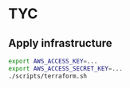 # TYC

## Apply infrastructure
```bash
export AWS_ACCESS_KEY=...
export AWS_ACCESS_SECRET_KEY=...
./scripts/terraform.sh
```
